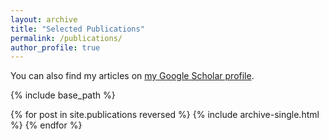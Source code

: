 ```yaml
---
layout: archive
title: "Selected Publications"
permalink: /publications/
author_profile: true
---
```


You can also find my articles on <a href="https://scholar.google.com/citations?user=c71tf4oAAAAJ&hl=en">my Google Scholar profile</a>.


{% include base_path %}

{% for post in site.publications reversed %}
  {% include archive-single.html %}
{% endfor %}
